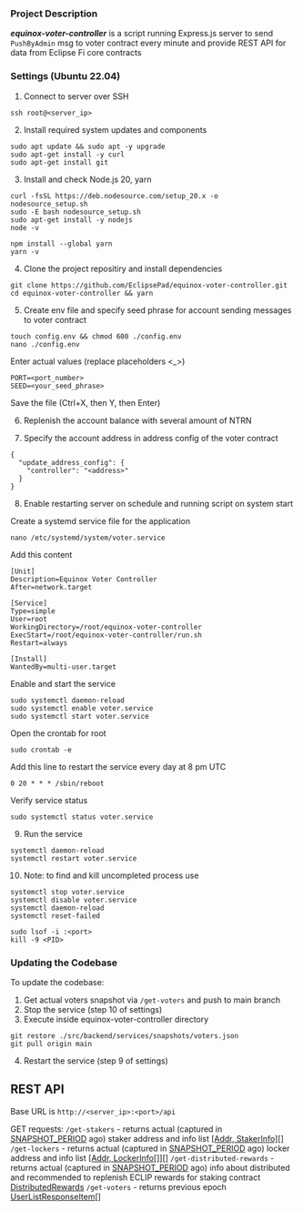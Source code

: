 ### Project Description

***equinox-voter-controller*** is a script running Express.js server to send `PushByAdmin` msg to voter contract every minute and provide REST API for data from Eclipse Fi core contracts


### Settings (Ubuntu 22.04)

1) Connect to server over SSH
```
ssh root@<server_ip>
```

2) Install required system updates and components
```
sudo apt update && sudo apt -y upgrade
sudo apt-get install -y curl
sudo apt-get install git
```

3) Install and check Node.js 20, yarn
```
curl -fsSL https://deb.nodesource.com/setup_20.x -o nodesource_setup.sh
sudo -E bash nodesource_setup.sh
sudo apt-get install -y nodejs
node -v

npm install --global yarn
yarn -v
```

4) Clone the project repositiry and install dependencies

```
git clone https://github.com/EclipsePad/equinox-voter-controller.git
cd equinox-voter-controller && yarn
```

5) Create env file and specify seed phrase for account sending messages to voter contract

```
touch config.env && chmod 600 ./config.env
nano ./config.env
```

Enter actual values (replace placeholders <_>)

```
PORT=<port_number>
SEED=<your_seed_phrase>
```

Save the file (Ctrl+X, then Y, then Enter)

6) Replenish the account balance with several amount of NTRN

7) Specify the account address in address config of the voter contract

```
{
  "update_address_config": {
    "controller": "<address>"
  }
}
```

8) Enable restarting server on schedule and running script on system start

Create a systemd service file for the application
```
nano /etc/systemd/system/voter.service
```

Add this content
```
[Unit]
Description=Equinox Voter Controller
After=network.target

[Service]
Type=simple
User=root
WorkingDirectory=/root/equinox-voter-controller
ExecStart=/root/equinox-voter-controller/run.sh
Restart=always

[Install]
WantedBy=multi-user.target
```

Enable and start the service
```
sudo systemctl daemon-reload
sudo systemctl enable voter.service
sudo systemctl start voter.service
```

Open the crontab for root
```
sudo crontab -e
```

Add this line to restart the service every day at 8 pm UTC
```
0 20 * * * /sbin/reboot
```

Verify service status
```
sudo systemctl status voter.service
```

9) Run the service
```
systemctl daemon-reload
systemctl restart voter.service
```

10) Note: to find and kill uncompleted process use
```
systemctl stop voter.service
systemctl disable voter.service
systemctl daemon-reload
systemctl reset-failed

sudo lsof -i :<port>
kill -9 <PID>
```

### Updating the Codebase

To update the codebase:

1) Get actual voters snapshot via `/get-voters` and push to main branch
2) Stop the service (step 10 of settings)
3) Execute inside equinox-voter-controller directory
```
git restore ./src/backend/services/snapshots/voters.json
git pull origin main
```
4) Restart the service (step 9 of settings)


## REST API

Base URL is `http://<server_ip>:<port>/api`

GET requests:
`/get-stakers` - returns actual (captured in [SNAPSHOT_PERIOD](https://github.com/EclipsePad/equinox-voter-controller/blob/main/src/backend/index.ts#L23) ago) staker address and info list [[Addr, StakerInfo][]](https://github.com/EclipsePad/equinox-voter-controller/blob/main/src/common/codegen/Staking.types.ts#L266)
`/get-lockers` - returns actual (captured in [SNAPSHOT_PERIOD](https://github.com/EclipsePad/equinox-voter-controller/blob/main/src/backend/index.ts#L23) ago) locker address and info list [[Addr, LockerInfo[]][]](https://github.com/EclipsePad/equinox-voter-controller/blob/main/src/common/codegen/Staking.types.ts#L232)
`/get-distributed-rewards` - returns actual (captured in [SNAPSHOT_PERIOD](https://github.com/EclipsePad/equinox-voter-controller/blob/main/src/backend/index.ts#L23) ago) info about distributed and recommended to replenish ECLIP rewards for staking contract [DistributedRewards](https://github.com/EclipsePad/equinox-voter-controller/blob/main/src/common/interfaces/index.ts#L5)
`/get-voters` - returns previous epoch [UserListResponseItem[]](https://github.com/EclipsePad/eclipse-contracts-core/blob/main/scripts/src/interfaces/Voter.types.ts#L277)
